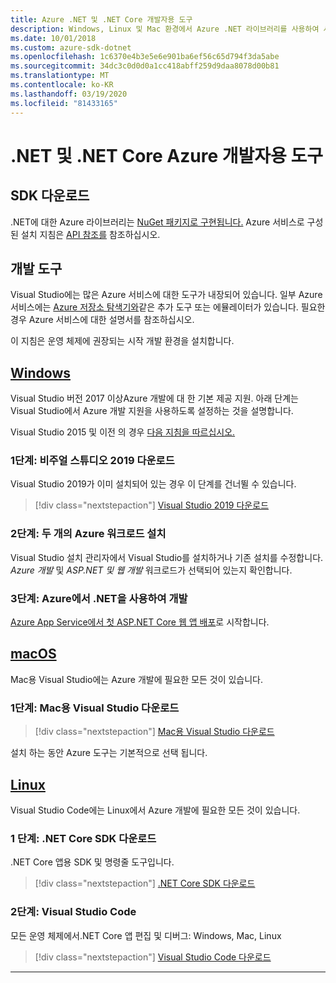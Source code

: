 ```yaml
---
title: Azure .NET 및 .NET Core 개발자용 도구
description: Windows, Linux 및 Mac 환경에서 Azure .NET 라이브러리를 사용하여 시작하는 도구를 가져옵니다.
ms.date: 10/01/2018
ms.custom: azure-sdk-dotnet
ms.openlocfilehash: 1c6370e4b3e5e6e901ba6ef56c65d794f3da5abe
ms.sourcegitcommit: 34dc3c0d0d0a1cc418abff259d9daa8078d00b81
ms.translationtype: MT
ms.contentlocale: ko-KR
ms.lasthandoff: 03/19/2020
ms.locfileid: "81433165"
---
```

# <a name="tools-for-net-and-net-core-azure-developers"></a>.NET 및 .NET Core Azure 개발자용 도구

## <a name="sdk-downloads"></a>SDK 다운로드

.NET에 대한 Azure 라이브러리는 [NuGet 패키지로 구현됩니다.](https://www.nuget.org/packages?q=windowsazureofficial) Azure 서비스로 구성된 설치 지침은 [API 참조를](/dotnet/api/overview/azure/?view=azure-dotnet) 참조하십시오.

## <a name="development-tools"></a>개발 도구

Visual Studio에는 많은 Azure 서비스에 대한 도구가 내장되어 있습니다. 일부 Azure 서비스에는 [Azure 저장소 탐색기와](https://azure.microsoft.com/features/storage-explorer/)같은 추가 도구 또는 에뮬레이터가 있습니다. 필요한 경우 Azure 서비스에 대한 설명서를 참조하십시오.

이 지침은 운영 체제에 권장되는 시작 개발 환경을 설치합니다.

## <a name="windows"></a>[Windows](#tab/windows)

Visual Studio 버전 2017 이상Azure 개발에 대 한 기본 제공 지원. 아래 단계는 Visual Studio에서 Azure 개발 지원을 사용하도록 설정하는 것을 설명합니다.

Visual Studio 2015 및 이전 의 경우 <a href="vs2015-install.md">다음 지침을 따르십시오.</a>

### <a name="step-1-download-visual-studio-2019"></a>1단계: 비주얼 스튜디오 2019 다운로드

Visual Studio 2019가 이미 설치되어 있는 경우 이 단계를 건너뛸 수 있습니다.

> [!div class="nextstepaction"]
> [Visual Studio 2019 다운로드](https://www.visualstudio.com/downloads/)

### <a name="step-2-install-the-two-azure-workloads"></a>2단계: 두 개의 Azure 워크로드 설치

Visual Studio 설치 관리자에서 Visual Studio를 설치하거나 기존 설치를 수정합니다. *Azure 개발* 및 *ASP.NET 및 웹 개발* 워크로드가 선택되어 있는지 확인합니다.

### <a name="step-3-develop-with-net-on-azure"></a>3단계: Azure에서 .NET을 사용하여 개발

[Azure App Service에서 첫 ASP.NET Core 웹 앱 배포](https://docs.microsoft.com/azure/app-service-web/app-service-web-get-started-dotnet)로 시작합니다.

## <a name="macos"></a>[macOS](#tab/macos)

Mac용 Visual Studio에는 Azure 개발에 필요한 모든 것이 있습니다.

### <a name="step-1-download-visual-studio-for-mac"></a>1단계: Mac용 Visual Studio 다운로드

> [!div class="nextstepaction"]
> [Mac용 Visual Studio 다운로드](https://www.visualstudio.com/vs/visual-studio-mac/)

설치 하는 동안 Azure 도구는 기본적으로 선택 됩니다.

## <a name="linux"></a>[Linux](#tab/linux)

Visual Studio Code에는 Linux에서 Azure 개발에 필요한 모든 것이 있습니다.

### <a name="step-1-download-the-net-core-sdk"></a>1 단계: .NET Core SDK 다운로드

.NET Core 앱용 SDK 및 명령줄 도구입니다.

> [!div class="nextstepaction"]
> [.NET Core SDK 다운로드](https://dotnet.microsoft.com/download)

### <a name="step-2-visual-studio-code"></a>2단계: Visual Studio Code

모든 운영 체제에서.NET Core 앱 편집 및 디버그: Windows, Mac, Linux

> [!div class="nextstepaction"]
> [Visual Studio Code 다운로드](https://code.visualstudio.com)

---
